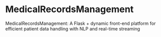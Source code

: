 # MedicalRecordsManagement
MedicalRecordsManagement: A Flask + dynamic front-end platform for efficient patient data handling with NLP and real-time streaming
